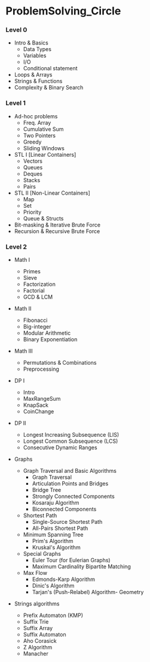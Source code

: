 # ProblemSolving_Circle

### Level 0
- Intro & Basics 
    - Data Types
    - Variables
    - I/O
    - Conditional statement
- Loops & Arrays 
- Strings & Functions 
- Complexity & Binary Search

### Level 1
- Ad-hoc problems 
  - Freq. Array
  - Cumulative Sum
  - Two Pointers
  - Greedy
  - Sliding Windows
- STL I [Linear Containers]
  - Vectors
  - Queues
  - Deques
  - Stacks
  - Pairs
- STL II [Non-Linear Containers] 
  - Map 
  - Set 
  - Priority 
  - Queue & Structs
- Bit-masking & Iterative Brute Force
- Recursion & Recursive Brute Force

### Level 2
- Math I 
    - Primes
    - Sieve
    - Factorization
    - Factorial
    - GCD & LCM
- Math II 
    - Fibonacci
    - Big-integer
    - Modular Arithmetic
    - Binary Exponentiation
- Math III 
    - Permutations & Combinations
    - Preprocessing
- DP I 
    - Intro
    - MaxRangeSum
    - KnapSack
    - CoinChange
- DP II 
    - Longest Increasing Subsequence (LIS)
    - Longest Common Subsequence (LCS)
    - Consecutive Dynamic Ranges
    
- Graphs  
    - Graph Traversal and Basic Algorithms
        + Graph Traversal
        + Articulation Points and Bridges
        + Bridge Tree
        + Strongly Connected Components
        + Kosaraju Algorithm
        + Biconnected Components
    - Shortest Path
        + Single-Source Shortest Path
        + All-Pairs Shortest Path
    - Minimum Spanning Tree
        + Prim's Algorithm
        + Kruskal's Algorithm
    - Special Graphs
        + Euler Tour (for Eulerian Graphs)
        + Maximum Cardinality Bipartite Matching
    - Max Flow
        + Edmonds-Karp Algorithm
        + Dinic's Algorithm
        + Tarjan's (Push-Relabel) Algorithm- Geometry 
- Strings algorithms 
    - Prefix Automaton (KMP)
    - Suffix Trie
    - Suffix Array
    - Suffix Automaton
    - Aho Corasick
    - Z Algorithm
    - Manacher

